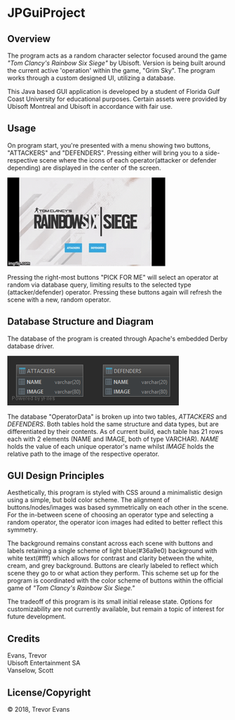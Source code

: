 # JPGuiProject  

## Overview  
The program acts as a random character selector focused around the game *"Tom Clancy's Rainbow Six Siege"* by Ubisoft. 
Version is being built around the current active 'operation' within the game, "Grim Sky". The program works through a 
custom designed UI, utilizing a database.

This Java based GUI application is developed by a student of Florida Gulf Coast University for educational purposes. 
Certain assets were provided by Ubisoft Montreal and Ubisoft in accordance with fair use.

## Usage 
On program start, you're presented with a menu showing two buttons, "ATTACKERS" and "DEFENDERS". Pressing either will 
bring you to a side-respective scene where the icons of each operator(attacker or defender depending) are displayed in
the center of the screen.  

![](RSSproject.gif)  

Pressing the right-most buttons "PICK FOR ME" will select an operator at random via database query, limiting results to 
the selected type (attacker/defender) operator. Pressing these buttons again will refresh the scene with a new, random 
operator.  

## Database Structure and Diagram
The database of the program is created through Apache's embedded Derby database driver.  

![](src/OperatorDataDbDiagram.png)  

The database "OperatorData" is broken up into two tables, *ATTACKERS* and *DEFENDERS*. Both tables hold the same structure
and data types, but are differentiated by their contents. As of current build, each table has 21 rows each with 2 elements
(NAME and IMAGE, both of type VARCHAR). *NAME* holds the value of each unique operator's name whilst *IMAGE* holds the
relative path to the image of the respective operator.

## GUI Design Principles
Aesthetically, this program is styled with CSS around a minimalistic design using a simple, but bold color scheme. The 
alignment of buttons/nodes/images was based symmetrically on each other in the scene. For the in-between scene of choosing 
an operator type and selecting a random operator, the operator icon images had edited to better reflect this symmetry.   

The background remains constant across each scene with buttons and labels retaining a single scheme of light blue(#36a9e0) 
background with white text(#fff) which allows for contrast and clarity between the white, cream, and grey background. 
Buttons are clearly labeled to reflect which scene they go to or what action they perform. This scheme set up for the 
program is coordinated with the color scheme of buttons within the official game of *"Tom Clancy's Rainbow Six Siege."*  

The tradeoff of this program is its small initial release state. Options for customizability are not currently available, but 
remain a topic of interest for future development.

## Credits  
Evans, Trevor  
Ubisoft Entertainment SA   
Vanselow, Scott

## License/Copyright
© 2018, Trevor Evans
